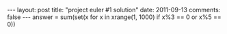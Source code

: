 --- layout: post title: "project euler \#1 solution" date: 2011-09-13
comments: false ---
answer = sum(set(x for x in xrange(1, 1000) if x%3 == 0 or x%5 == 0))

